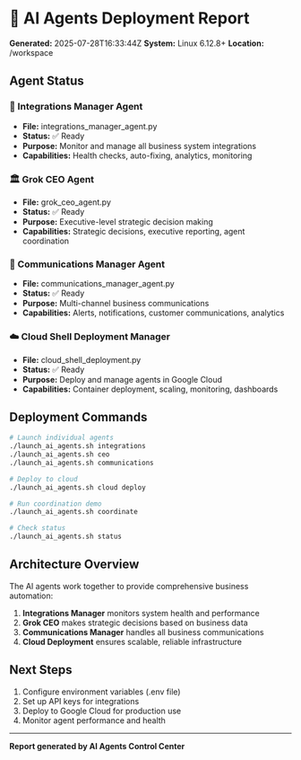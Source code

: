 # 🤖 AI Agents Deployment Report

**Generated:** 2025-07-28T16:33:44Z
**System:** Linux 6.12.8+
**Location:** /workspace

## Agent Status

### 🔧 Integrations Manager Agent
- **File:** integrations_manager_agent.py
- **Status:** ✅ Ready
- **Purpose:** Monitor and manage all business system integrations
- **Capabilities:** Health checks, auto-fixing, analytics, monitoring

### 🏛️ Grok CEO Agent
- **File:** grok_ceo_agent.py
- **Status:** ✅ Ready
- **Purpose:** Executive-level strategic decision making
- **Capabilities:** Strategic decisions, executive reporting, agent coordination

### 📡 Communications Manager Agent
- **File:** communications_manager_agent.py
- **Status:** ✅ Ready
- **Purpose:** Multi-channel business communications
- **Capabilities:** Alerts, notifications, customer communications, analytics

### ☁️ Cloud Shell Deployment Manager
- **File:** cloud_shell_deployment.py
- **Status:** ✅ Ready
- **Purpose:** Deploy and manage agents in Google Cloud
- **Capabilities:** Container deployment, scaling, monitoring, dashboards

## Deployment Commands

```bash
# Launch individual agents
./launch_ai_agents.sh integrations
./launch_ai_agents.sh ceo
./launch_ai_agents.sh communications

# Deploy to cloud
./launch_ai_agents.sh cloud deploy

# Run coordination demo
./launch_ai_agents.sh coordinate

# Check status
./launch_ai_agents.sh status
```

## Architecture Overview

The AI agents work together to provide comprehensive business automation:

1. **Integrations Manager** monitors system health and performance
2. **Grok CEO** makes strategic decisions based on business data
3. **Communications Manager** handles all business communications
4. **Cloud Deployment** ensures scalable, reliable infrastructure

## Next Steps

1. Configure environment variables (.env file)
2. Set up API keys for integrations
3. Deploy to Google Cloud for production use
4. Monitor agent performance and health

---
**Report generated by AI Agents Control Center**
